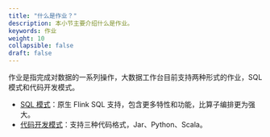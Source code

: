 ```yaml
---
title: "什么是作业？"
description: 本小节主要介绍什么是作业。 
keywords: 作业
weight: 10
collapsible: false
draft: false
---
```


作业是指完成对数据的一系列操作，大数据工作台目前支持两种形式的作业，SQL 模式和代码开发模式。

- [SQL 模式](../create_job_sql/)：原生 Flink SQL 支持，包含更多特性和功能，比算子编排更为强大。
- [代码开发模式](../create_job_code/)：支持三种代码格式，Jar、Python、Scala。


